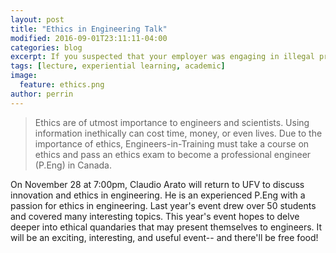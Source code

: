 ```yaml
---
layout: post
title: "Ethics in Engineering Talk"
modified: 2016-09-01T23:11:11-04:00
categories: blog
excerpt: If you suspected that your employer was engaging in illegal practices, what would you do?
tags: [lecture, experiential learning, academic]
image: 
  feature: ethics.png
author: perrin
---
```


>Ethics are of utmost importance to engineers and scientists. Using information inethically can cost time, money, or even lives. Due to the importance of ethics, Engineers-in-Training must take a course on ethics and pass an ethics exam to become a professional engineer (P.Eng) in Canada.

On November 28 at 7:00pm, Claudio Arato will return to UFV to discuss innovation and ethics in engineering. He is an experienced P.Eng with a passion for ethics in engineering. Last year's event drew over 50 students and covered many interesting topics. This year's event hopes to delve deeper into ethical quandaries that may present themselves to engineers. It will be an exciting, interesting, and useful event-- and there'll be free food!